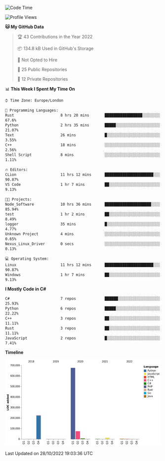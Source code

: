 <!--START_SECTION:waka-->
![Code Time](http://img.shields.io/badge/Code%20Time-343%20hrs%2033%20mins-blue)

![Profile Views](http://img.shields.io/badge/Profile%20Views-0-blue)

**🐱 My GitHub Data** 

> 🏆 43 Contributions in the Year 2022
 > 
> 📦 134.8 kB Used in GitHub's Storage 
 > 
> 🚫 Not Opted to Hire
 > 
> 📜 25 Public Repositories 
 > 
> 🔑 12 Private Repositories  
 > 
📊 **This Week I Spent My Time On** 

```text
⌚︎ Time Zone: Europe/London

💬 Programming Languages: 
Rust                     8 hrs 20 mins       █████████████████░░░░░░░░   67.6% 
Python                   2 hrs 35 mins       █████░░░░░░░░░░░░░░░░░░░░   21.07% 
Text                     26 mins             █░░░░░░░░░░░░░░░░░░░░░░░░   3.55% 
C++                      18 mins             ░░░░░░░░░░░░░░░░░░░░░░░░░   2.56% 
Shell Script             8 mins              ░░░░░░░░░░░░░░░░░░░░░░░░░   1.11%

🔥 Editors: 
CLion                    11 hrs 12 mins      ██████████████████████░░░   90.87% 
VS Code                  1 hr 7 mins         ██░░░░░░░░░░░░░░░░░░░░░░░   9.13%

🐱‍💻 Projects: 
Node_Software            10 hrs 36 mins      █████████████████████░░░░   85.94% 
test                     1 hr 2 mins         ██░░░░░░░░░░░░░░░░░░░░░░░   8.49% 
logger                   35 mins             █░░░░░░░░░░░░░░░░░░░░░░░░   4.77% 
Unknown Project          4 mins              ░░░░░░░░░░░░░░░░░░░░░░░░░   0.65% 
Nexus_Linux_Driver       0 secs              ░░░░░░░░░░░░░░░░░░░░░░░░░   0.13%

💻 Operating System: 
Linux                    11 hrs 12 mins      ██████████████████████░░░   90.87% 
Windows                  1 hr 7 mins         ██░░░░░░░░░░░░░░░░░░░░░░░   9.13%

```

**I Mostly Code in C#** 

```text
C#                       7 repos             ██████░░░░░░░░░░░░░░░░░░░   25.93% 
Python                   6 repos             █████░░░░░░░░░░░░░░░░░░░░   22.22% 
C++                      3 repos             ██░░░░░░░░░░░░░░░░░░░░░░░   11.11% 
Rust                     3 repos             ██░░░░░░░░░░░░░░░░░░░░░░░   11.11% 
JavaScript               2 repos             █░░░░░░░░░░░░░░░░░░░░░░░░   7.41%

```


**Timeline**

![Chart not found](https://raw.githubusercontent.com/Jirubizu/Jirubizu/master/charts/bar_graph.png) 


 Last Updated on 28/10/2022 19:03:36 UTC
<!--END_SECTION:waka-->